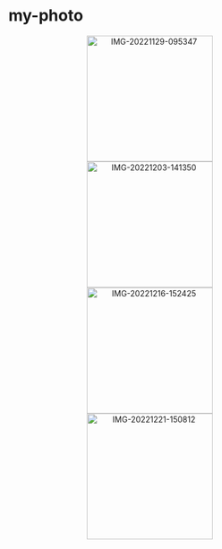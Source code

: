 # my-photo

<html>
 <head>
  </head>
   <heder>
    </heder>
     <center>
     <main>
     <a href="https://ibb.co/F68kQhH"><img width=225 src="https://i.ibb.co/mJhrnRN/IMG-20221129-095347.jpg" alt="IMG-20221129-095347" border="0"></a>
     <br>
     <a href="https://ibb.co/8dRb9sC"><img width=225 src="https://i.ibb.co/KLQDWhP/IMG-20221203-141350.jpg" alt="IMG-20221203-141350" border="0"></a>
     <br>
     <a href="https://ibb.co/grsWn2L"><img width=225 src="https://i.ibb.co/D13MqJH/IMG-20221216-152425.jpg" alt="IMG-20221216-152425" border="0"></a>
     </br>
     <a href="https://ibb.co/6N1syrf"><img width=225 src="https://i.ibb.co/cxCTyk7/IMG-20221221-150812.jpg" alt="IMG-20221221-150812" border="0"></a>
     </main>
     </center>
    <footer>
  </footer>
</html>
